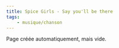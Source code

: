 ```yaml
---
title: Spice Girls - Say you'll be there
tags:
    - musique/chanson
---
```


Page créée automatiquement, mais vide.
